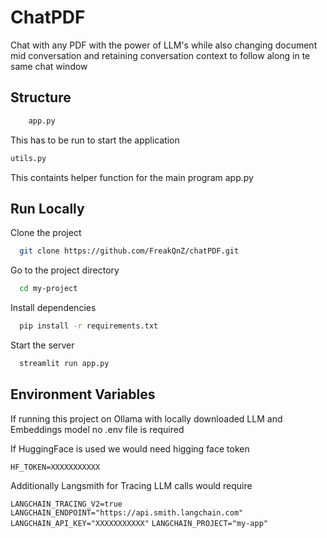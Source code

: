 
# ChatPDF

Chat with any PDF with the power of LLM's while also changing document mid conversation and retaining conversation context to follow along in te same chat window

## Structure

```bash
    app.py
```

This has to be run to start the application

```bash
utils.py
```

This containts helper function for the main program app.py


## Run Locally

Clone the project

```bash
  git clone https://github.com/FreakQnZ/chatPDF.git
```

Go to the project directory

```bash
  cd my-project
```

Install dependencies

```bash
  pip install -r requirements.txt
```

Start the server

```bash
  streamlit run app.py
```


## Environment Variables

If running this project on Ollama with locally downloaded LLM and Embeddings model no .env file is required

If HuggingFace is used we would need higging face token

`HF_TOKEN=XXXXXXXXXXX`

Additionally Langsmith for Tracing LLM calls would require

`LANGCHAIN_TRACING_V2=true`
`LANGCHAIN_ENDPOINT="https://api.smith.langchain.com"`
`LANGCHAIN_API_KEY="XXXXXXXXXXX"`
`LANGCHAIN_PROJECT="my-app"`

